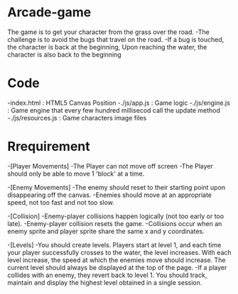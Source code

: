 # Arcade-game 

The game is to get your character from the grass over the road. 
-The challenge is to avoid the bugs that travel on the road. 
-If a bug is touched, the character is back at the beginning, Upon reaching the water, the character is also back to the beginning

# Code

-index.html : HTML5 Canvas Position
-./js/app.js : Game logic 
-./js/engine.js :  Game engine that every few hundred millisecod call the update method 
-./js/resources.js : Game characters image files

# Rrequirement

-[Player Movements]
-The Player can not move off screen
-The Player should only be able to move 1 'block' at a time.

-[Enemy Movements]
-The enemy should reset to their starting point upon disappearing off the canvas.
-Enemies should move at an appropriate speed, not too fast and not too slow.

-[Collision]
-Enemy-player collisions happen logically (not too early or too late).
-Enemy-player collision resets the game.
-Collisions occur when an enemy sprite and player sprite share the same x and y coordinates.

-[Levels]
-You should create levels. Players start at level 1, and each time your player successfully crosses to the water, the level increases. With each level increase, the speed at which the enemies move should increase. The current level should always be displayed at the top of the page.
-If a player collides with an enemy, they revert back to level 1.
You should track, maintain and display the highest level obtained in a single session.
